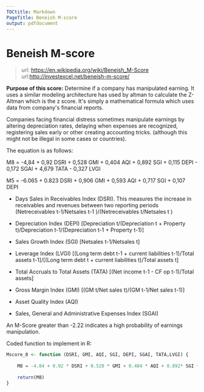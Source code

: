 ```yaml
---
TOCtitle: Markdown
PageTitle: Beneish M-score
output: pdfdocument
---
```

# Beneish M-score

> url: https://en.wikipedia.org/wiki/Beneish_M-Score
> url:http://investexcel.net/beneish-m-score/

**Purpose of this score:** Determine if a company has manipulated earning. It uses a similar modeling architecture has used by altman to calculate the Z-Altman which is the z score. It's simply a mathematical formula which uses data from company's financial reports.

Companies facing financial distress sometimes manipulate earnings by altering depreciation rates, delaying when expenses are recognized, registering sales early or other creating accounting tricks. (although this might not be illegal in some cases or countries).

The equation is as follows:

M8 = -4,84 + 0,92 DSRI + 0,528 GMI + 0,404 AQI + 0,892 SGI + 0,115 DEPI - 0,172 SGAI + 4,679 TATA - 0,327 LVGI

M5 = -6.065 + 0.823 DSRI + 0,906 GMI + 0,593 AQI + 0,717 SGI + 0,107 DEPI

- Days Sales in Receivables Index (DSRI). This measures the increase in receivables and revenues between two reporting periods (Netreceivables t-1/Netsales t-1 )/(Netreceivables t/Netsales t )

- Depreciation Index (DEPI) [Depreciation t/(Depreciation t + Property t)/Depreciation t-1/(Depreciation t-1 + Property t-1)]

- Sales Growth Index (SGI) [Netsales t-1/Netsales t]

- Leverage Index (LVGI) [(Long term debt t-1 + current liabilities t-1)/Total assets t-1]/[(Long term debt t + current liabilities t)/Total assets t]

- Total Accruals to Total Assets (TATA)  [(Net income t-1 - CF op t-1)/Total assets]

- Gross Margin Index (GMI) [(GM t/Net sales t)/(GM t-1/Net sales t-1)]

- Asset Quality Index (AQI) 

- Sales, General and Administrative Expenses Index (SGAI) 

An M-Score greater than -2.22 indicates a high probability of earnings manipulation.

Coded function to implement in R:

```R
Mscore_8 <- function (DSRI, GMI, AQI, SGI, DEPI, SGAI, TATA,LVGI) {
    
    M8 = -4.84 + 0.92 * DSRI + 0.528 * GMI + 0.404 * AQI + 0.892* SGI + 0.115 * DEPI + 0.172* SGAI + 4.679 * TATA - 0.327 * LVGI
    
    return(M8)
}
```
